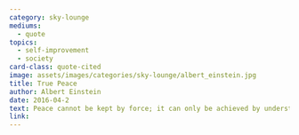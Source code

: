 ```yaml
---
category: sky-lounge
mediums:
  - quote
topics:
  - self-improvement
  - society
card-class: quote-cited
image: assets/images/categories/sky-lounge/albert_einstein.jpg
title: True Peace
author: Albert Einstein
date: 2016-04-2
text: Peace cannot be kept by force; it can only be achieved by understanding.
link:
---
```

